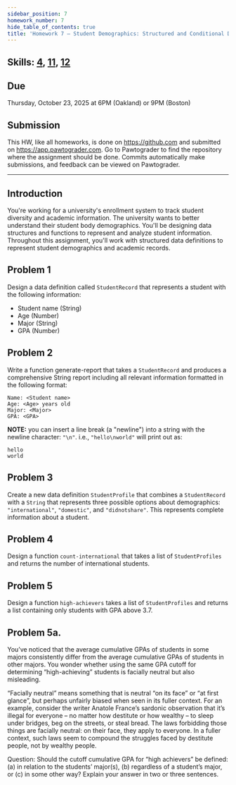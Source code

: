 ```yaml
---
sidebar_position: 7
homework_number: 7
hide_table_of_contents: true
title: 'Homework 7 — Student Demographics: Structured and Conditional Data'
---
```


## Skills: [4](</skills/#(4)>), [11](</skills/#(11)>), [12](</skills/#(12)>)

## Due

Thursday, October 23, 2025 at 6PM (Oakland) or 9PM (Boston)

## Submission

This HW, like all homeworks, is done on https://github.com and submitted on https://app.pawtograder.com. Go to Pawtograder to find the repository where the assignment should be done. Commits automatically make submissions, and feedback can be viewed on Pawtograder.

______________________________________________________________________

## Introduction

You're working for a university's enrollment system to track student diversity and academic information. The university wants to better understand their student body demographics. You'll be designing data structures and functions to represent and analyze student information.
Throughout this assignment, you'll work with structured data definitions to represent student demographics and academic records.

## Problem 1

Design a data definition called `StudentRecord` that represents a student with the following information:

- Student name (String)
- Age (Number)
- Major (String)
- GPA (Number)

## Problem 2

Write a function generate-report that takes a `StudentRecord` and produces a comprehensive String report including all relevant information formatted in the following format:

```=== STUDENT REPORT ===
Name: <Student name>
Age: <Age> years old
Major: <Major>
GPA: <GPA>
```

**NOTE:** you can insert a line break (a "newline") into a string with the newline character: `"\n"`. i.e., `"hello\nworld"` will print out as:

```
hello
world
```

## Problem 3

Create a new data definition `StudentProfile` that combines a `StudentRecord` with a `String` that represents three possible options about demographics: `"international"`, `"domestic"`, and `"didnotshare"`. This represents complete information about a student.

## Problem 4

Design a function `count-international` that takes a list of `StudentProfiles` and returns the number of international students.

## Problem 5

Design a function `high-achievers` takes a list of `StudentProfiles` and returns a list containing only students with GPA above 3.7.

## Problem 5a.

You’ve noticed that the average cumulative GPAs of students in some majors consistently differ from the average cumulative GPAs of students in other majors. You wonder whether using the same GPA cutoff for determining “high-achieving” students is facially neutral but also misleading.

“Facially neutral” means something that is neutral “on its face” or “at first glance”, but perhaps unfairly biased when seen in its fuller context. For an example, consider the writer Anatole France’s sardonic observation that it’s illegal for everyone – no matter how destitute or how wealthy – to sleep under bridges, beg on the streets, or steal bread. The laws forbidding those things are facially neutral: on their face, they apply to everyone. In a fuller context, such laws seem to compound the struggles faced by destitute people, not by wealthy people.

Question: Should the cutoff cumulative GPA for “high achievers” be defined: (a) in relation to the students’ major(s), (b) regardless of a student’s major, or (c) in some other way? Explain your answer in two or three sentences.
